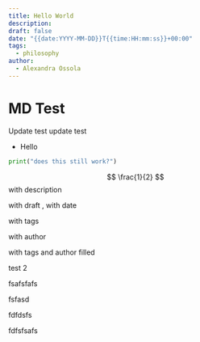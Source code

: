 ```yaml
---
title: Hello World
description: 
draft: false
date: "{{date:YYYY-MM-DD}}T{{time:HH:mm:ss}}+00:00"
tags:
  - philosophy
author:
  - Alexandra Ossola
---
```


# MD Test


Update test update test
- Hello
```python
print("does this still work?")
```

$$ \frac{1}{2} $$
with description

with draft
,
with date

with tags

with author

with tags and author filled

test 2

fsafsfafs

fsfasd

fdfdsfs

fdfsfsafs